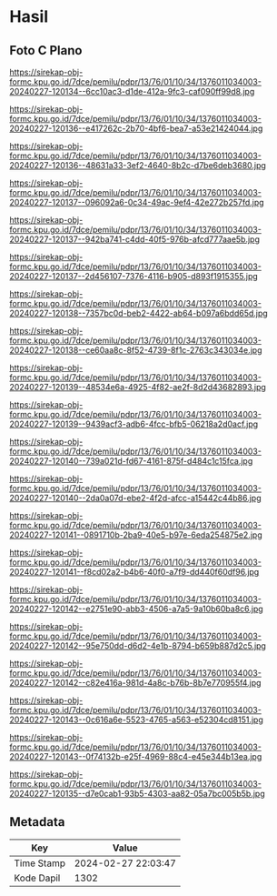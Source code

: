 # Hasil

## Foto C Plano

https://sirekap-obj-formc.kpu.go.id/7dce/pemilu/pdpr/13/76/01/10/34/1376011034003-20240227-120134--6cc10ac3-d1de-412a-9fc3-caf090ff99d8.jpg

https://sirekap-obj-formc.kpu.go.id/7dce/pemilu/pdpr/13/76/01/10/34/1376011034003-20240227-120136--e417262c-2b70-4bf6-bea7-a53e21424044.jpg

https://sirekap-obj-formc.kpu.go.id/7dce/pemilu/pdpr/13/76/01/10/34/1376011034003-20240227-120136--48631a33-3ef2-4640-8b2c-d7be6deb3680.jpg

https://sirekap-obj-formc.kpu.go.id/7dce/pemilu/pdpr/13/76/01/10/34/1376011034003-20240227-120137--096092a6-0c34-49ac-9ef4-42e272b257fd.jpg

https://sirekap-obj-formc.kpu.go.id/7dce/pemilu/pdpr/13/76/01/10/34/1376011034003-20240227-120137--942ba741-c4dd-40f5-976b-afcd777aae5b.jpg

https://sirekap-obj-formc.kpu.go.id/7dce/pemilu/pdpr/13/76/01/10/34/1376011034003-20240227-120137--2d456107-7376-4116-b905-d893f1915355.jpg

https://sirekap-obj-formc.kpu.go.id/7dce/pemilu/pdpr/13/76/01/10/34/1376011034003-20240227-120138--7357bc0d-beb2-4422-ab64-b097a6bdd65d.jpg

https://sirekap-obj-formc.kpu.go.id/7dce/pemilu/pdpr/13/76/01/10/34/1376011034003-20240227-120138--ce60aa8c-8f52-4739-8f1c-2763c343034e.jpg

https://sirekap-obj-formc.kpu.go.id/7dce/pemilu/pdpr/13/76/01/10/34/1376011034003-20240227-120139--48534e6a-4925-4f82-ae2f-8d2d43682893.jpg

https://sirekap-obj-formc.kpu.go.id/7dce/pemilu/pdpr/13/76/01/10/34/1376011034003-20240227-120139--9439acf3-adb6-4fcc-bfb5-06218a2d0acf.jpg

https://sirekap-obj-formc.kpu.go.id/7dce/pemilu/pdpr/13/76/01/10/34/1376011034003-20240227-120140--739a021d-fd67-4161-875f-d484c1c15fca.jpg

https://sirekap-obj-formc.kpu.go.id/7dce/pemilu/pdpr/13/76/01/10/34/1376011034003-20240227-120140--2da0a07d-ebe2-4f2d-afcc-a15442c44b86.jpg

https://sirekap-obj-formc.kpu.go.id/7dce/pemilu/pdpr/13/76/01/10/34/1376011034003-20240227-120141--0891710b-2ba9-40e5-b97e-6eda254875e2.jpg

https://sirekap-obj-formc.kpu.go.id/7dce/pemilu/pdpr/13/76/01/10/34/1376011034003-20240227-120141--f8cd02a2-b4b6-40f0-a7f9-dd440f60df96.jpg

https://sirekap-obj-formc.kpu.go.id/7dce/pemilu/pdpr/13/76/01/10/34/1376011034003-20240227-120142--e2751e90-abb3-4506-a7a5-9a10b60ba8c6.jpg

https://sirekap-obj-formc.kpu.go.id/7dce/pemilu/pdpr/13/76/01/10/34/1376011034003-20240227-120142--95e750dd-d6d2-4e1b-8794-b659b887d2c5.jpg

https://sirekap-obj-formc.kpu.go.id/7dce/pemilu/pdpr/13/76/01/10/34/1376011034003-20240227-120142--c82e416a-981d-4a8c-b76b-8b7e770955f4.jpg

https://sirekap-obj-formc.kpu.go.id/7dce/pemilu/pdpr/13/76/01/10/34/1376011034003-20240227-120143--0c616a6e-5523-4765-a563-e52304cd8151.jpg

https://sirekap-obj-formc.kpu.go.id/7dce/pemilu/pdpr/13/76/01/10/34/1376011034003-20240227-120143--0f74132b-e25f-4969-88c4-e45e344b13ea.jpg

https://sirekap-obj-formc.kpu.go.id/7dce/pemilu/pdpr/13/76/01/10/34/1376011034003-20240227-120135--d7e0cab1-93b5-4303-aa82-05a7bc005b5b.jpg


## Metadata

| Key        | Value               |
| ---------- | ------------------- |
| Time Stamp | 2024-02-27 22:03:47 |
| Kode Dapil | 1302                |



